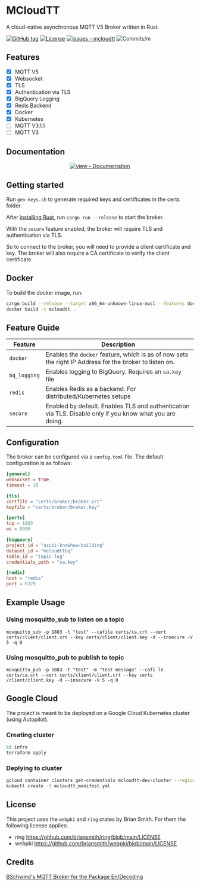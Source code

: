 # MCloudTT
A cloud-native asynchronous MQTT V5 Broker written in Rust.


[![GitHub tag](https://img.shields.io/github/tag/MCloudTT/mcloudtt?include_prereleases=&sort=semver&color=blue&style=flat-square)](https://github.com/MCloudTT/mcloudtt/releases/)
[![License](https://img.shields.io/badge/License-AGPLv3-blue?style=flat-square)](#license)
[![issues - mcloudtt](https://img.shields.io/github/issues/MCloudTT/mcloudtt?style=flat-square)](https://github.com/MCloudTT/mcloudtt/issues)
![Commits/m](https://img.shields.io/github/commit-activity/m/McloudTT/mcloudtt?style=flat-square)

## Features
- [x] MQTT V5
- [x] Websocket
- [x] TLS
- [x] Authentication via TLS
- [x] BigQuery Logging
- [x] Redis Backend
- [x] Docker
- [x] Kubernetes
- [ ] MQTT V3.1.1
- [ ] MQTT V3

## Documentation

<div align="center">

[![view - Documentation](https://img.shields.io/badge/view-Documentation-blue?style=for-the-badge)](/docs/ "Go to project documentation")

</div>

## Getting started
Run `gen-keys.sh` to generate required keys and certificates in the certs folder.

After [installing Rust](https://rustup.rs/), run `cargo run --release` to start the broker.

With the `secure` feature enabled, the broker will require TLS and authentication via TLS. 

So to connect to the broker, you will need to provide a client certificate and key. The broker will also require a CA 
certificate to verify the client certificate.

## Docker
To build the docker image, run:
```bash
cargo build --release --target x86_64-unknown-linux-musl --features docker
docker build -t mcloudtt .
```

## Feature Guide
| Feature      | Description                                                                                              |
|--------------|----------------------------------------------------------------------------------------------------------|
| `docker`     | Enables the `docker` feature, which is as of now sets the right IP Address for the broker to listen on.  |
| `bq_logging` | Enables logging to BigQuery. Requires an `sa.key` file                                                   |
| `redis`      | Enables Redis as a backend. For distributed/Kubernetes setups                                            |
| `secure`     | Enabled by default. Enables TLS and authentication via TLS. Disable only if you know what you are doing. |

## Configuration
The broker can be configured via a `config.toml` file. The default configuration is as follows:
```toml
[general]
websocket = true
timeout = 10

[tls]
certfile = "certs/broker/broker.crt"
keyfile = "certs/broker/broker.key"

[ports]
tcp = 1883
ws = 8080

[bigquery]
project_id = "azubi-knowhow-building"
dataset_id = "mcloudttbq"
table_id = "topic-log"
credentials_path = "sa.key"

[redis]
host = "redis"
port = 6379
```

## Example Usage

### Using mosquitto_sub to listen on a topic
`mosquitto_sub -p 1883 -t "test" --cafile certs/ca.crt --cert certs/client/client.crt --key certs/client/client.key -d
--insecure -V 5 -q 0`

### Using mosquitto_pub to publish to topic
`mosquitto_pub -p 1883 -t "test" -m "test message" --cafi
le certs/ca.crt --cert certs/client/client.crt --key certs
/client/client.key -d --insecure -V 5 -q 0`
## Google Cloud
The project is meant to be deployed on a Google Cloud Kubernetes cluster (using Autopilot).

### Creating cluster
```bash
cd infra
terraform apply
```

### Deplying to cluster
```bash
gcloud container clusters get-credentials mcloudtt-dev-cluster --region REGION --project PROJECT_ID
kubectl create -f mcloudtt_manifest.yml
```

## License
This project uses the `webpki` and `ring` crates by Brian Smith. For them the following license applies:

- ring https://github.com/briansmith/ring/blob/main/LICENSE
- webpki https://github.com/briansmith/webpki/blob/main/LICENSE

## Credits
[BSchwind's MQTT Broker for the Package En/Decoding](https://github.com/bschwind/mqtt-broker)
